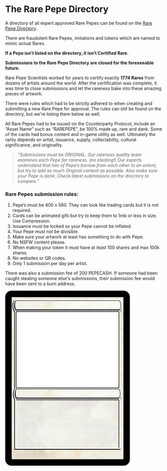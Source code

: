 # The Rare Pepe Directory

A directory of all expert approved Rare Pepes can be found on the [Rare Pepe Directory](http://rarepepedirectory.com/).

There are fraudulent Rare Pepes, imitations and tokens which are named to mimic actual Rares.

**If a Pepe isn’t listed on the directory, it isn’t Certified Rare.**

**Submissions to the Rare Pepe Directory are closed for the foreseeable future.**

Rare Pepe Scientists worked for years to certify exactly **1774 Rares** from dozens of artists around the world. After the certification was complete, it was time to close submissions and let the rareness bake into these amazing pieces of artwork.

There were rules which had to be strictly adhered to when creating and submitting a new Rare Pepe for approval. The rules can still be found on the directory, but we're listing them below as well.

All Rare Pepes had to be issued on the Counterparty Protocol, include an “Asset Name” such as “RAREPEPE”, be 100% made up, rare and dank. Some of the cards had bonus content and in-game utility as well. Ultimately the rarity depends on artist, issuance, supply, collectability, cultural significance, and originality.

> _“Submissions must be ORIGINAL. Our rareness quality team examines each Pepe for rareness. (no stealing!) Our experts understand that lots of Pepe’s borrow from each other to an extent, but try to add as much Original content as possible. Also make sure your Pepe is dank. Check latest submissions on the directory to compare.”_

### Rare Pepes submission rules:

1. Pepe’s must be 400 x 560.   They can look like trading cards but it is not required.
2. Cards can be animated gifs but try to keep them to 1mb or less in size. Use Compression.
3. Issuance must be locked  so your Pepe cannot be inflated.
4. Your Pepe must not be divisible.
5. Make sure your artwork at least has something to do with Pepe.
6. No NSFW content please.
7. When making your token it must have at least 100 shares and max 100k shares.
8. No websites or QR codes.
9. Only 1 submission per day per artist.&#x20;

There was also a submission fee of 200 PEPECASH. If someone had been caught stealing someone else's submissions, their submission fee would have been sent to a burn address.

![The blank template for all Rare Pepes, many artists still use it today for Fake Rares and Dank Rare submissions.](../../.gitbook/assets/magic-template.jpg)

